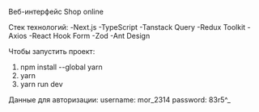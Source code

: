 Веб-интерфейс Shop online


Стек технологий: 
-Next.js
-TypeScript
-Tanstack Query
-Redux Toolkit
-Axios
-React Hook Form
-Zod
-Ant Design



Чтобы запустить проект:
1. npm install --global yarn
2. yarn 
3. yarn run dev

Данные для авторизации:
username: mor_2314
password: 83r5^_
